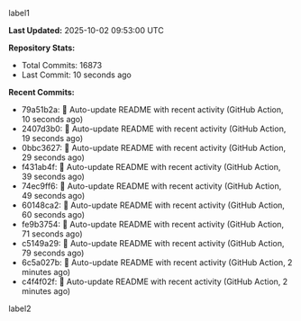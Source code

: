 
label1 
<!-- ACTIVITY_START -->
**Last Updated:** 2025-10-02 09:53:00 UTC

**Repository Stats:**
- Total Commits: 16873
- Last Commit: 10 seconds ago

**Recent Commits:**
- 79a51b2a: 🤖 Auto-update README with recent activity (GitHub Action, 10 seconds ago)
- 2407d3b0: 🤖 Auto-update README with recent activity (GitHub Action, 19 seconds ago)
- 0bbc3627: 🤖 Auto-update README with recent activity (GitHub Action, 29 seconds ago)
- f431ab4f: 🤖 Auto-update README with recent activity (GitHub Action, 39 seconds ago)
- 74ec9ff6: 🤖 Auto-update README with recent activity (GitHub Action, 49 seconds ago)
- 60148ca2: 🤖 Auto-update README with recent activity (GitHub Action, 60 seconds ago)
- fe9b3754: 🤖 Auto-update README with recent activity (GitHub Action, 71 seconds ago)
- c5149a29: 🤖 Auto-update README with recent activity (GitHub Action, 79 seconds ago)
- 6c5a027b: 🤖 Auto-update README with recent activity (GitHub Action, 2 minutes ago)
- c4f4f02f: 🤖 Auto-update README with recent activity (GitHub Action, 2 minutes ago)
<!-- ACTIVITY_END -->

label2
